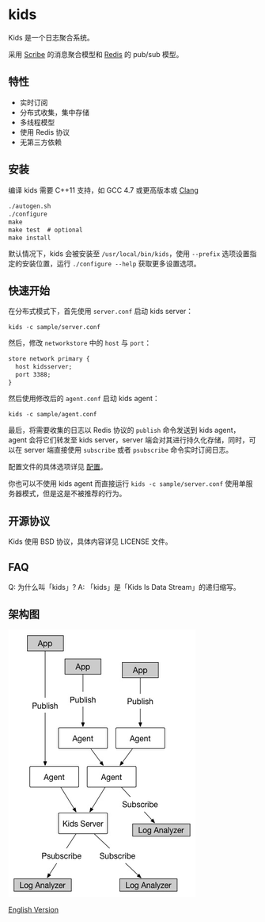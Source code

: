 kids
====

Kids 是一个日志聚合系统。

采用 [Scribe](https://github.com/facebookarchive/scribe) 的消息聚合模型和 [Redis](http://redis.io/) 的 pub/sub 模型。


特性
----

* 实时订阅
* 分布式收集，集中存储
* 多线程模型
* 使用 Redis 协议
* 无第三方依赖


安装
----

编译 kids 需要 C++11 支持，如 GCC 4.7 或更高版本或 [Clang](http://clang.llvm.org)

    ./autogen.sh
    ./configure
    make
    make test  # optional
    make install

默认情况下，kids 会被安装至 `/usr/local/bin/kids`，使用 `--prefix` 选项设置指定的安装位置，运行 `./configure --help` 获取更多设置选项。


快速开始
--------

在分布式模式下，首先使用 `server.conf` 启动 kids server：

    kids -c sample/server.conf

然后，修改 `networkstore` 中的 `host` 与 `port`：

    store network primary {
      host kidsserver;
      port 3388;
    }

然后使用修改后的 `agent.conf` 启动 kids agent：

    kids -c sample/agent.conf

最后，将需要收集的日志以 Redis 协议的 `publish` 命令发送到 kids agent，agent 会将它们转发至 kids server，server 端会对其进行持久化存储，同时，可以在 server 端直接使用 `subscribe` 或者 `psubscribe` 命令实时订阅日志。

配置文件的具体选项详见 [配置](doc/config.zh_CN.md)。

你也可以不使用 kids agent 而直接运行 `kids -c sample/server.conf` 使用单服务器模式，但是这是不被推荐的行为。

开源协议
--------

Kids 使用 BSD 协议，具体内容详见 LICENSE 文件。

FAQ
---

Q: 为什么叫「kids」?
A: 「kids」是「Kids Is Data Stream」的递归缩写。

架构图
------

![image](doc/image/arch.jpg)

[English Version](README.md)
